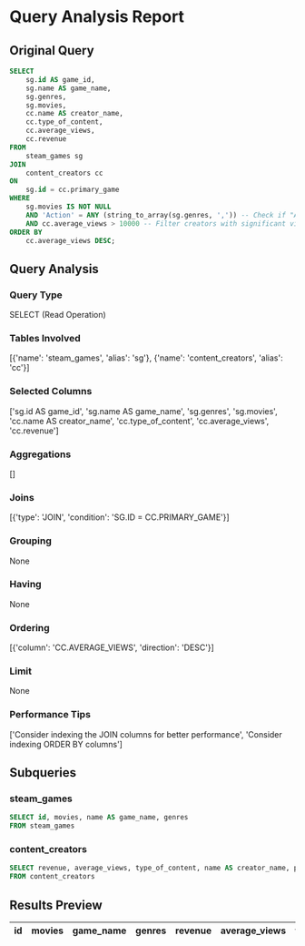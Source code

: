 # Query Analysis Report

## Original Query
```sql
SELECT 
    sg.id AS game_id,
    sg.name AS game_name,
    sg.genres,
    sg.movies,
    cc.name AS creator_name,
    cc.type_of_content,
    cc.average_views,
    cc.revenue
FROM 
    steam_games sg
JOIN 
    content_creators cc
ON 
    sg.id = cc.primary_game
WHERE 
    sg.movies IS NOT NULL
    AND 'Action' = ANY (string_to_array(sg.genres, ',')) -- Check if "Action" is one of the genres
    AND cc.average_views > 10000 -- Filter creators with significant views
ORDER BY 
    cc.average_views DESC;
```

## Query Analysis

### Query Type
SELECT (Read Operation)

### Tables Involved
[{'name': 'steam_games', 'alias': 'sg'}, {'name': 'content_creators', 'alias': 'cc'}]

### Selected Columns
['sg.id AS game_id', 'sg.name AS game_name', 'sg.genres', 'sg.movies', 'cc.name AS creator_name', 'cc.type_of_content', 'cc.average_views', 'cc.revenue']

### Aggregations
[]

### Joins
[{'type': 'JOIN', 'condition': 'SG.ID = CC.PRIMARY_GAME'}]

### Grouping
None

### Having
None

### Ordering
[{'column': 'CC.AVERAGE_VIEWS', 'direction': 'DESC'}]

### Limit
None

### Performance Tips
['Consider indexing the JOIN columns for better performance', 'Consider indexing ORDER BY columns']

## Subqueries

### steam_games
```sql
SELECT id, movies, name AS game_name, genres
FROM steam_games
```

### content_creators
```sql
SELECT revenue, average_views, type_of_content, name AS creator_name, primary_game
FROM content_creators
```

## Results Preview
| id   | movies   | game_name   | genres   | revenue   | average_views   | type_of_content   | creator_name   | primary_game   |
|------|----------|-------------|----------|-----------|-----------------|-------------------|----------------|----------------|